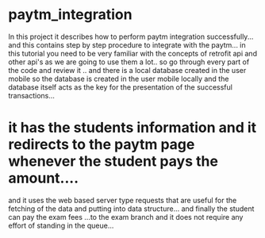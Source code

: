# paytm_integration
In this project it describes how to perform paytm integration successfully...
and this contains step by step procedure to integrate with the paytm...
in this tutorial you need to be very familiar with the concepts of retrofit api and other api's as we are going to use them a lot..
so go through every part of the code and review it .. and there is a local database created in the user mobile so the database is created in the user mobile locally and the database itself acts as the key for the presentation of the successful transactions...
 
# it has the students information and it redirects to the paytm page whenever the student pays the amount....
and it uses the web based server type requests that are useful for the fetching of the data and putting into data structure...
and finally the student can pay the exam fees ...to the exam branch and it does not require any effort of standing in the queue...
